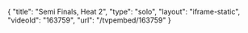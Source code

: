 {
    "title": "Semi Finals, Heat 2",
    "type": "solo",
    "layout": "iframe-static",
    "videoId": "163759",
    "url": "\/tvpembed\/163759"
}